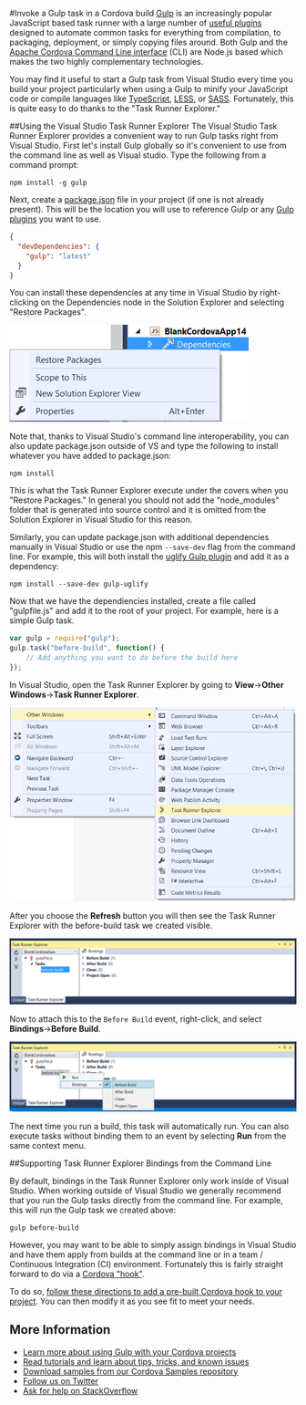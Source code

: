 <properties pageTitle="Invoke a Gulp task in a Cordova build"
  description="Invoke a Gulp task in a Cordova build"
  services=""
  documentationCenter=""
  authors="clantz" />

#<a name="invoke"></a>Invoke a Gulp task in a Cordova build
[Gulp](http://go.microsoft.com/fwlink/?LinkID=533803) is an increasingly popular JavaScript based task runner with a large number of [useful plugins](http://go.microsoft.com/fwlink/?LinkID=533790) designed to automate common tasks for everything from compilation, to packaging, deployment, or simply copying files around. Both Gulp and the [Apache Cordova Command Line interface](http://go.microsoft.com/fwlink/?LinkID=533773) (CLI) are Node.js based which makes the two highly complementary technologies.

You may find it useful to start a Gulp task from Visual Studio every time you build your project particularly when using a Gulp to minify your JavaScript code or compile languages like [TypeScript](http://go.microsoft.com/fwlink/?LinkID=533748), [LESS](http://go.microsoft.com/fwlink/?LinkID=533791), or [SASS](http://go.microsoft.com/fwlink/?LinkID=533792). Fortunately, this is quite easy to do thanks to the "Task Runner Explorer."

##Using the Visual Studio Task Runner Explorer
The Visual Studio Task Runner Explorer provides a convenient way to run Gulp tasks right from Visual Studio. First let's install Gulp globally so it's convenient to use from the command line as well as Visual studio. Type the following from a command prompt:

```
npm install -g gulp
```

Next, create a [package.json](http://go.microsoft.com/fwlink/?LinkID=533781) file in your project (if one is not already present). This will be the location you will use to reference Gulp or any [Gulp plugins](http://go.microsoft.com/fwlink/?LinkID=533790) you want to use.

```json
{
  "devDependencies": {
	"gulp": "latest"
  }
}
```

You can install these dependencies at any time in Visual Studio by right-clicking on the Dependencies node in the Solution Explorer and selecting "Restore Packages".

![Restore Packages](media/gulp-task-runner-explorer/gulp-4.png)

Note that, thanks to Visual Studio's command line interoperability, you can also update package.json outside of VS and type the following to install whatever you have added to package.json:

```
npm install
```

This is what the Task Runner Explorer execute under the covers when you "Restore Packages." In general you should not add the "node_modules" folder that is generated into source control and it is omitted from the Solution Explorer in Visual Studio for this reason.

Similarly, you can update package.json with additional dependencies manually in Visual Studio or use the npm ```--save-dev``` flag from the command line. For example, this will both install the [uglify Gulp plugin](http://go.microsoft.com/fwlink/?LinkID=533793) and add it as a dependency:

```
npm install --save-dev gulp-uglify
```

Now that we have the dependiencies installed, create a file called "gulpfile.js" and add it to the root of your project. For example, here is a simple Gulp task.

```javascript
var gulp = require("gulp");
gulp.task("before-build", function() {
	// Add anything you want to do before the build here
});
```

In Visual Studio, open the Task Runner Explorer by going to **View**->**Other Windows**->**Task Runner Explorer**.

![View Menu](media/gulp-task-runner-explorer/gulp-1.png)

After you choose the **Refresh** button you will then see the Task Runner Explorer with the before-build task we created visible.

![Before Build Task](media/gulp-task-runner-explorer/gulp-2.png)

Now to attach this to the ```Before Build``` event, right-click, and select **Bindings**->**Before Build**.

![Before Build Task Binding](media/gulp-task-runner-explorer/gulp-3.png)

The next time you run a build, this task will automatically run. You can also execute tasks without binding them to an event by selecting **Run** from the same context menu.

##Supporting Task Runner Explorer Bindings from the Command Line

By default, bindings in the Task Runner Explorer only work inside of Visual Studio. When working outside of Visual Studio we generally recommend that you run the Gulp tasks directly from the command line. For example, this will run the Gulp task we created above:

```
gulp before-build
```

However, you may want to be able to simply assign bindings in Visual Studio and have them apply from builds at the command line or in a team / Continuous Integration (CI) environment. Fortunately this is fairly straight forward to do via a [Cordova "hook"](http://go.microsoft.com/fwlink/?LinkID=533744).

To do so, [follow these directions to add a pre-built Cordova hook to your project](hook-task-runner-binding/tutorial-gulp-hook-task-runner-binding-readme.md). You can then modify it as you see fit to meet your needs.

## More Information
* [Learn more about using Gulp with your Cordova projects](tutorial-gulp-readme.md)
* [Read tutorials and learn about tips, tricks, and known issues](../cordova-docs-readme.md)
* [Download samples from our Cordova Samples repository](http://github.com/Microsoft/cordova-samples)
* [Follow us on Twitter](https://twitter.com/VSCordovaTools)
* [Ask for help on StackOverflow](http://stackoverflow.com/questions/tagged/visual-studio-cordova)

